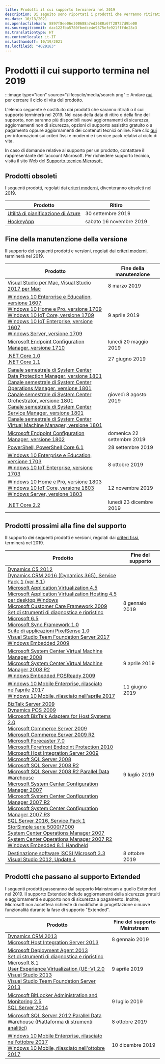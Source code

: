 ```yaml
---
title: Prodotti il cui supporto terminerà nel 2019
description: Di seguito sono riportati i prodotti che verranno ritirati o il cui supporto terminerà o passerà da Mainstream a Extended nel 2019.
ms.date: 10/18/2021
ms.openlocfilehash: 8897f8ee06e300688a7ed3680a67f28727d9be00
ms.sourcegitcommit: dac122fba5780fbedce4e9575efe921fffde28c3
ms.translationtype: HT
ms.contentlocale: it-IT
ms.lasthandoff: 10/19/2021
ms.locfileid: "4029183"
---
```

# <a name="products-ending-support-in-2019"></a>Prodotti il cui supporto termina nel 2019

:::image type="icon" source="/lifecycle/media/search.png":::
Andare [qui](/lifecycle/products/) per cercare il ciclo di vita del prodotto.

L'elenco seguente è costituito dai prodotti che saranno ritirati o il cui supporto terminerà nel 2019. Nel caso della data di ritiro o della fine del supporto, non saranno più disponibili nuovi aggiornamenti di sicurezza, aggiornamenti non di sicurezza, opzioni di supporto assistito gratuito o a pagamento oppure aggiornamenti dei contenuti tecnici online. Fare clic [qui](/lifecycle/overview/product-end-of-support-overview) per informazioni sui criteri fissi e moderni e i service pack relativi al ciclo di vita.

In caso di domande relative al supporto per un prodotto, contattare il rappresentante dell'account Microsoft. Per richiedere supporto tecnico, visita il sito Web del [Supporto tecnico Microsoft](https://support.microsoft.com/contactus/?ws=support).

## <a name="product-retirements"></a>Prodotti obsoleti

I seguenti prodotti, regolati dai [criteri moderni](/lifecycle/policies/modern), diventeranno obsoleti nel 2019.

| Prodotto | Ritiro |
| --- | --- |
| [Utilità di pianificazione di Azure](/lifecycle/products/azure-scheduler?branch=live)<br> | 30 settembre 2019 |
| [HockeyApp](/lifecycle/products/hockeyapp?branch=live)<br> | sabato 16 novembre 2019 |


## <a name="release-end-of-servicing"></a>Fine della manutenzione della versione

Il supporto dei seguenti prodotti e versioni, regolati dai [criteri moderni](/lifecycle/policies/modern), terminerà nel 2019.

| Prodotto | Fine della manutenzione |
| --- | --- |
| [Visual Studio per Mac, Visual Studio 2017 per Mac](/lifecycle/products/visual-studio-for-mac?branch=live)<br> | 8 marzo 2019 |
| [Windows 10 Enterprise e Education, versione 1607](/lifecycle/products/windows-10-enterprise-and-education?branch=live)<br>[Windows 10 Home e Pro, versione 1709](/lifecycle/products/windows-10-home-and-pro?branch=live)<br>[Windows 10 IoT Core, versione 1709](/lifecycle/products/windows-10-iot-core?branch=live)<br>[Windows 10 IoT Enterprise, versione 1607](/lifecycle/products/windows-10-iot-enterprise?branch=live)<br>[Windows Server, versione 1709](/lifecycle/products/windows-server?branch=live)<br> | 9 aprile 2019 |
| [Microsoft Endpoint Configuration Manager, versione 1710](/lifecycle/products/microsoft-endpoint-configuration-manager?branch=live)<br> | lunedì 20 maggio 2019 |
| [.NET Core 1.0](/lifecycle/products/microsoft-net-and-net-core?branch=live)<br>[.NET Core 1.1](/lifecycle/products/microsoft-net-and-net-core?branch=live)<br> | 27 giugno 2019 |
| [Canale semestrale di System Center Data Protection Manager, versione 1801](/lifecycle/products/system-center-data-protection-manager-semi-annual-channel?branch=live)<br>[Canale semestrale di System Center Operations Manager, versione 1801](/lifecycle/products/system-center-operations-manager-semi-annual-channel?branch=live)<br>[Canale semestrale di System Center Orchestrator, versione 1801](/lifecycle/products/system-center-orchestrator-semi-annual-channel?branch=live)<br>[Canale semestrale di System Center Service Manager, versione 1801](/lifecycle/products/system-center-service-manager-semi-annual-channel?branch=live)<br>[Canale semestrale di System Center Virtual Machine Manager, versione 1801](/lifecycle/products/system-center-virtual-machine-manager-semi-annual-channel?branch=live)<br> | giovedì 8 agosto 2019 |
| [Microsoft Endpoint Configuration Manager, versione 1802](/lifecycle/products/microsoft-endpoint-configuration-manager?branch=live)<br> | domenica 22 settembre 2019 |
| [PowerShell, PowerShell Core 6.1](/lifecycle/products/powershell?branch=live)<br> | 28 settembre 2019 |
| [Windows 10 Enterprise e Education, versione 1703](/lifecycle/products/windows-10-enterprise-and-education?branch=live)<br>[Windows 10 IoT Enterprise, versione 1703](/lifecycle/products/windows-10-iot-enterprise?branch=live)<br> | 8 ottobre 2019 |
| [Windows 10 Home e Pro, versione 1803](/lifecycle/products/windows-10-home-and-pro?branch=live)<br>[Windows 10 IoT Core, versione 1803](/lifecycle/products/windows-10-iot-core?branch=live)<br>[Windows Server, versione 1803](/lifecycle/products/windows-server?branch=live)<br> | 12 novembre 2019 |
| [.NET Core 2.2](/lifecycle/products/microsoft-net-and-net-core?branch=live)<br> | lunedì 23 dicembre 2019 |


## <a name="products-reaching-end-of-support"></a>Prodotti prossimi alla fine del supporto

Il supporto dei seguenti prodotti e versioni, regolati dai [criteri fissi](/lifecycle/policies/fixed), terminerà nel 2019.

| Prodotto | Fine del supporto |
| --- | --- |
| [Dynamics C5 2012](/lifecycle/products/dynamics-c5-2012?branch=live)<br>[Dynamics CRM 2016 (Dynamics 365), Service Pack 1 (ver 8.1)](/lifecycle/products/dynamics-crm-2016-dynamics-365?branch=live)<br>[Microsoft Application Virtualization 4.5](/lifecycle/products/microsoft-application-virtualization-45?branch=live)<br>[Microsoft Application Virtualization Hosting 4.5 per desktop Windows](/lifecycle/products/microsoft-application-virtualization-hosting-45?branch=live)<br>[Microsoft Customer Care Framework 2009](/lifecycle/products/microsoft-customer-care-framework-2009?branch=live)<br>[Set di strumenti di diagnostica e ripristino Microsoft 6.5](/lifecycle/products/microsoft-diagnostics-and-recovery-toolset-65?branch=live)<br>[Microsoft Sync Framework 1.0](/lifecycle/products/microsoft-sync-framework-10?branch=live)<br>[Suite di applicazioni PixelSense 1.0](/lifecycle/products/pixelsense-applications-suite-10?branch=live)<br>[Visual Studio Team Foundation Server 2017](/lifecycle/products/visual-studio-team-foundation-server-2017?branch=live)<br>[Windows Embedded 2009](/lifecycle/products/windows-embedded-2009?branch=live)<br> | 8 gennaio 2019 |
| [Microsoft System Center Virtual Machine Manager 2008](/lifecycle/products/microsoft-system-center-virtual-machine-manager-2008?branch=live)<br>[Microsoft System Center Virtual Machine Manager 2008 R2](/lifecycle/products/microsoft-system-center-virtual-machine-manager-2008-r2?branch=live)<br>[Windows Embedded POSReady 2009](/lifecycle/products/windows-embedded-posready-2009?branch=live)<br> | 9 aprile 2019 |
| [Windows 10 Mobile Enterprise, rilasciato nell'aprile 2017](/lifecycle/products/windows-10-mobile-enterprise-released-in-april-2017?branch=live)<br>[Windows 10 Mobile, rilasciato nell'aprile 2017](/lifecycle/products/windows-10-mobile-released-in-april-2017?branch=live)<br> | 11 giugno 2019 |
| [BizTalk Server 2009](/lifecycle/products/biztalk-server-2009?branch=live)<br>[Dynamics POS 2009](/lifecycle/products/dynamics-pos-2009?branch=live)<br>[Microsoft BizTalk Adapters for Host Systems 2.0](/lifecycle/products/microsoft-biztalk-adapters-for-host-systems-20?branch=live)<br>[Microsoft Commerce Server 2009](/lifecycle/products/microsoft-commerce-server-2009?branch=live)<br>[Microsoft Commerce Server 2009 R2](/lifecycle/products/microsoft-commerce-server-2009-r2?branch=live)<br>[Microsoft Forecaster 7.0](/lifecycle/products/microsoft-forecaster-70?branch=live)<br>[Microsoft Forefront Endpoint Protection 2010](/lifecycle/products/microsoft-forefront-endpoint-protection-2010?branch=live)<br>[Microsoft Host Integration Server 2009](/lifecycle/products/microsoft-host-integration-server-2009?branch=live)<br>[Microsoft SQL Server 2008](/lifecycle/products/microsoft-sql-server-2008?branch=live)<br>[Microsoft SQL Server 2008 R2](/lifecycle/products/microsoft-sql-server-2008-r2?branch=live)<br>[Microsoft SQL Server 2008 R2 Parallel Data Warehouse](/lifecycle/products/microsoft-sql-server-2008-r2-parallel-data-warehouse?branch=live)<br>[Microsoft System Center Configuration Manager 2007](/lifecycle/products/microsoft-system-center-configuration-manager-2007?branch=live)<br>[Microsoft System Center Configuration Manager 2007 R2](/lifecycle/products/microsoft-system-center-configuration-manager-2007-r2?branch=live)<br>[Microsoft System Center Configuration Manager 2007 R3](/lifecycle/products/microsoft-system-center-configuration-manager-2007-r3?branch=live)<br>[SQL Server 2016, Service Pack 1](/lifecycle/products/sql-server-2016?branch=live)<br>[StorSimple serie 5000/7000](/lifecycle/products/storsimple-50007000-series?branch=live)<br>[System Center Operations Manager 2007](/lifecycle/products/system-center-operations-manager-2007?branch=live)<br>[System Center Operations Manager 2007 R2](/lifecycle/products/system-center-operations-manager-2007-r2?branch=live)<br>[Windows Embedded 8.1 Handheld](/lifecycle/products/windows-embedded-81-handheld?branch=live)<br> | 9 luglio 2019 |
| [Destinazione software iSCSI Microsoft 3.3](/lifecycle/products/microsoft-iscsi-software-target-33?branch=live)<br>[Visual Studio 2012, Update 4](/lifecycle/products/visual-studio-2012?branch=live)<br> | 8 ottobre 2019 |


## <a name="products-moving-to-extended-support"></a>Prodotti che passano al supporto Extended

I seguenti prodotti passeranno dal supporto Mainstream a quello Extended nel 2019. Il supporto Extended include aggiornamenti della sicurezza gratuiti e aggiornamenti e supporto non di sicurezza a pagamento. Inoltre, Microsoft non accetterà richieste di modifiche di progettazione o nuove funzionalità durante la fase di supporto "Extended".

| Prodotto | Fine del supporto Mainstream |
| --- | --- |
| [Dynamics CRM 2013](/lifecycle/products/dynamics-crm-2013?branch=live)<br>[Microsoft Host Integration Server 2013](/lifecycle/products/microsoft-host-integration-server-2013?branch=live)<br> | 8 gennaio 2019 |
| [Microsoft Deployment Agent 2013](/lifecycle/products/microsoft-deployment-agent-2013?branch=live)<br>[Set di strumenti di diagnostica e ripristino Microsoft 8.1](/lifecycle/products/microsoft-diagnostics-and-recovery-toolset-81?branch=live)<br>[User Experience Virtualization (UE-V) 2.0](/lifecycle/products/user-experience-virtualization-uev-20?branch=live)<br>[Visual Studio 2013](/lifecycle/products/visual-studio-2013?branch=live)<br>[Visual Studio Team Foundation Server 2013](/lifecycle/products/visual-studio-team-foundation-server-2013?branch=live)<br> | 9 aprile 2019 |
| [Microsoft BitLocker Administration and Monitoring 2.5](/lifecycle/products/microsoft-bitlocker-administration-and-monitoring-25?branch=live)<br>[SQL Server 2014](/lifecycle/products/sql-server-2014?branch=live)<br> | 9 luglio 2019 |
| [Microsoft SQL Server 2012 Parallel Data Warehouse (Piattaforma di strumenti analitici)](/lifecycle/products/microsoft-sql-server-2012-parallel-data-warehouse-analytics-platform-system?branch=live)<br> | 8 ottobre 2019 |
| [Windows 10 Mobile Enterprise, rilasciato nell'ottobre 2017](/lifecycle/products/windows-10-mobile-enterprise-released-in-october-2017?branch=live)<br>[Windows 10 Mobile, rilasciato nell'ottobre 2017](/lifecycle/products/windows-10-mobile-released-in-october-2017?branch=live)<br> | 10 dicembre 2019 |
